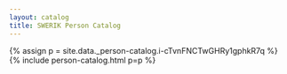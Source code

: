 ```yaml
---
layout: catalog
title: SWERIK Person Catalog
---
```

{% assign p = site.data._person-catalog.i-cTvnFNCTwGHRy1gphkR7q %}
{% include person-catalog.html p=p %}


